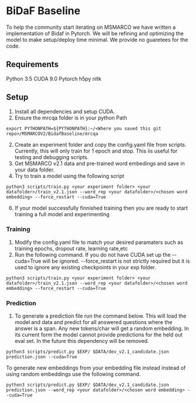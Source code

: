 # BiDaF Baseline
To help the community start iterating on MSMARCO we have written a implementation of Bidaf in Pytorch. We will be refining and optimizing the model to make setup/deploy time minimal. We provide no guaretees for the code.
## Requirements
Python 3.5
CUDA 9.0 
Pytorch
h5py
nltk
## Setup
1. Install all dependencies and setup CUDA.
2. Ensure the mrcqa folder is in your python Path
~~~
export PYTHONPATH=${PYTHONPATH}:~/<Where you saved this git repo>/MSMARCOV2/BidafBaseline/mrcqa
~~~
2. Create an experiment folder and copy the config.yaml file from scripts. Currently, this will only train for 1 epoch and stop. This iis useful for testing and debugging scripts. 
4. Get MSMARCO v2.1 data and pre-trained word embedings and save in your data folder. 
5. Try to train a model using the following script
~~~
python3 scripts/train.py <your experiment folder> <your datafolder>/train_v2.1.json --word_rep <your datafolder>/<chosen word embedding> --force_restart --cuda=True
~~~
6. If your model successfully finnished training then you are ready to start training a full model and experimenting



### Training
1. Modify the config.yaml file to match your desired paramaters such as training epochs, dropout rate, learning rate,etc
2. Run the following command. If you do not have CUDA set up the --cuda=True will be ignored. --force_restart is not strictly required but it is used to ignore any existing checkpoints in your exp folder. 
~~~
python3 scripts/train.py <your experiment folder> <your datafolder>/train_v2.1.json --word_rep <your datafolder>/<chosen word embedding> --force_restart --cuda=True
~~~
### Prediction
1. To generate a prediction file run the command below. This will load the model and data and predict for all answered questions where the answer is a span. Any new tokens/char will get a random embedding. In its current form the model cannot provide predictions for the held out eval set. In the future this dependency will be removed.
~~~
python3 scripts/predict.py $EXP/ $DATA/dev_v2.1_candidate.json prediction.json --cuda=True
~~~
To generate new embeddings from your embedding file instead instead of using random embeddings use the following command.
~~~
python3 scripts/predict.py $EXP/ $DATA/dev_v2.1_candidate.json prediction.json --word_rep <your datafolder>/<chosen word embedding> --cuda=True
~~~


